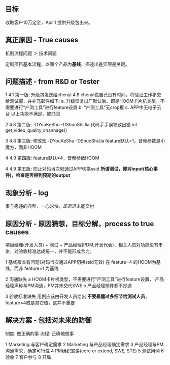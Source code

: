 ## 目标

收取客户10万定金，Apr 1 提供升级包出来。

## 真正原因 - True causes

机制流程问题 ＞ 技术问题

定制项目基本流程，以哪个产品为**基线**，描述出差异项是关键。

## 问题描述 - from R&D or Tester

1 4.1 第一版: 升级包发送给chenyl
  4.8 chenyl说自己没有时间，将验证工作移交给测试部，并补充邮件如下:
        a. 升级恢复出厂默认后，即是HOOM卡片机类型，不需要进行“产测工具”进行feature设置
        b. “产测工具”无crop框
        c. APP中无电子云台
      以上功能不满足，被打回

2 4.8 第二版: -DYouKeShu -DShuoShiJia 代码手手误导致出错
      int get_video_quality_channage()

3 4.8 第三版: 修改宏 -DYouKeShu -DShuoShiJia
      feature默认=1，音频参数是小魔方，而非HOOM

4 4.9 第四版:
      feature默认=4，音频参数HOOM

4 4.9 第五版:
      防止对码当次就通过APP切换ssid **所谓测试，即对input(核心事件)，检查是否得到预期的output**

## 现象分析 - log

事与愿违的典型，一心求快，却迟迟未能交付

## 原因分析 - 原因猜想，目标分解，process to true causes

项目经理(开发人员) + 测试 + 产品经理(PDM,开发代表)，相关人员对功能没有串讲，对验收标准达成统一，并不能形成合力。

1 基线版本有问题(对码当次通过APP切换ssid无效)
  在 feature=4 的HOOM为基线，而非 feature=1 为基线

2 沟通缺失
  a HOOM卡片机类型，不需要进行“产测工具”进行feature设置，
    产品经理声称与PM沟通，PM并未交代SWE
  b 产品经理邮件都不抄送

3 验收标准缺失
  用例应该由开发人员给出
  **不要暴露过多细节给测试人员**，feature=4或是其它值，这并不重要

## 解决方案 - 包括对未来的防御

制度: 做正确的事
流程: 正确地做事

1 Marketing 与客户确定需求
2 Marketing 与产品经理确定需求
3 产品经理与PM沟通需求，确定可行性
4 PM组织宣讲(core or extend, SWE, STE)
5 测试用例
6 验收
7 客户参与
8 开局

